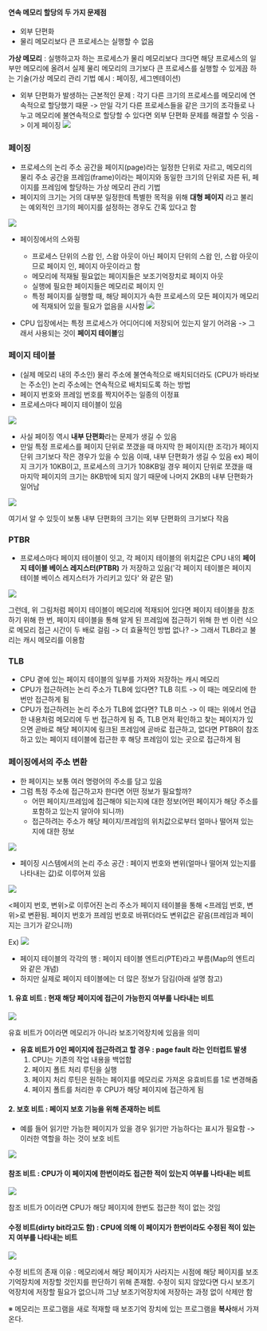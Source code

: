 #### 연속 메모리 할당의 두 가지 문제점
- 외부 단편화
- 물리 메모리보다 큰 프로세스는 실행할 수 없음

**가상 메모리** : 실행하고자 하는 프로세스가 물리 메모리보다 크다면 해당 프로세스의 일부만 메모리에 올려서 실제 물리 메모리의 크기보다 큰 프로세스를 실행할 수 있게끔 하는 기술(가상 메모리 관리 기법 예시 : 페이징, 세그멘테이션)

- 외부 단편화가 발생하는 근본적인 문제 : 각기 다른 크기의 프로세스를 메모리에 연속적으로 할당했기 때문 -> 만일 각기 다른 프로세스들을 같은 크기의 조각들로 나누고 메모리에 불연속적으로 할당할 수 있다면 외부 단편화 문제를 해결할 수 잇음 -> 이게 페이징
![](../../README_resources/Pasted%20image%2020240501165247.png)

### 페이징
- 프로세스의 논리 주소 공간을 페이지(page)라는 일정한 단위로 자르고, 메모리의 물리 주소 공간을 프레임(frame)이라는 페이지와 동일한 크기의 단위로 자른 뒤, 페이지를 프레임에 할당하는 가상 메모리 관리 기법
- 페이지의 크기는 거의 대부분 일정한데 특별한 목적을 위해 **대형 페이지** 라고 불리는 예외적인 크기의 페이지를 설정하는 경우도 간혹 있다고 함

![](../../README_resources/Pasted%20image%2020240501171054.png)

- 페이징에서의 스와핑
	- 프로세스 단위의 스왑 인, 스왑 아웃이 아닌 페이지 단위의 스왑 인, 스왑 아웃이므로 페이지 인, 페이지 아웃이라고 함
	- 메모리에 적재될 필요없는 페이지들은 보조기억장치로 페이지 아웃
	- 실행에 필요한 페이지들은 메모리로 페이지 인
	- 특정 페이지를 실행할 때, 해당 페이지가 속한 프로세스의 모든 페이지가 메모리에 적재되어 있을 필요가 없음을 시사함
![](../../README_resources/Pasted%20image%2020240501171152.png)

- CPU 입장에서는 특정 프로세스가 어디어디에 저장되어 있는지 알기 어려움
-> 그래서 사용되는 것이 **페이지 테이블**임

### 페이지 테이블
- (실제 메모리 내의 주소인) 물리 주소에 불연속적으로 배치되더라도 (CPU가 바라보는 주소인) 논리 주소에는 연속적으로 배치되도록 하는 방법
- 페이지 번호와 프레임 번호를 짝지어주는 일종의 이정표
- 프로세스마다 페이지 테이블이 있음

![](../../README_resources/Pasted%20image%2020240501173055.png)

- 사실 페이징 역시 **내부 단편화**라는 문제가 생길 수 있음
- 만일 특정 프로세스를 페이지 단위로 쪼갰을 때 마지막 한 페이지(한 조각)가 페이지 단위 크기보다 작은 경우가 있을 수 있음 이때, 내부 단편화가 생길 수 있음
ex) 페이지 크기가 10KB이고, 프로세스의 크기가 108KB일 경우 페이지 단위로 쪼갰을 때 마지막 페이지의 크기는 8KB밖에 되지 않기 때문에 나머지 2KB의 내부 단편화가 일어남

![](../../README_resources/Pasted%20image%2020240501175101.png)

여기서 알 수 있듯이 보통 내부 단편화의 크기는 외부 단편화의 크기보다 작음

### PTBR
- 프로세스마다 페이지 테이블이 잇고, 각 페이지 테이블의 위치값은 CPU 내의 **페이지 테이블 베이스 레지스터(PTBR)** 가 저장하고 있음('각 페이지 테이블은 페이지 테이블 베이스 레지스터가 가리키고 있다' 와 같은 말)

![](../../README_resources/Pasted%20image%2020240501180927.png)

그런데, 위 그림처럼 페이지 테이블이 메모리에 적재되어 있다면 페이지 테이블을 참조하기 위해 한 번, 페이지 테이블을 통해 알게 된 프레임에 접근하기 위해 한 번 이런 식으로 메모리 접근 시간이 두 배로 걸림 
-> 더 효율적인 방법 없나? 
-> 그래서 TLB라고 불리는 캐시 메모리를 이용함

### TLB
- CPU 곁에 있는 페이지 테이블의 일부를 가져와 저장하는 캐시 메모리
- CPU가 접근하려는 논리 주소가 TLB에 있다면? TLB 히트
	-> 이 때는 메모리에 한 번만 접근하게 됨
- CPU가 접근하려는 논리 주소가 TLB에 없다면? TLB 미스
	-> 이 때는 위에서 언급한 내용처럼 메모리에 두 번 접근하게 됨 
즉, TLB 먼저 확인하고 찾는 페이지가 있으면 곧바로 해당 페이지에 링크된 프레임에 곧바로 접근하고, 없다면 PTBR이 참조하고 있는 페이지 테이블에 접근한 후 해당 프레임이 있는 곳으로 접근하게 됨

### 페이징에서의 주소 변환
- 한 페이지는 보통 여러 명령어의 주소를 담고 있음
- 그럼 특정 주소에 접근하고자 한다면 어떤 정보가 필요할까?
	- 어떤 페이지/프레임에 접근해야 되는지에 대한 정보(어떤 페이지가 해당 주소를 포함하고 있는지 알아야 되니까)
	- 접근하려는 주소가 해당 페이지/프레임의 위치값으로부터 얼마나 떨어져 있는지에 대한 정보

![](../../README_resources/Pasted%20image%2020240501183952.png)

- 페이징 시스템에서의 논리 주소 공간 : 페이지 번호와 변위(얼마나 떨어져 있는지를 나타내는 값)로 이루어져 있음

![](../../README_resources/Pasted%20image%2020240501214754.png)

<페이지 번호, 변위>로 이루어진 논리 주소가 페이지 테이블을 통해 <프레임 번호, 변위>로 변환됨. 페이지 번호가 프레임 번호로 바뀌더라도 변위값은 같음(프레임과 페이지는 크기가 같으니까)

Ex)
![](../../README_resources/Pasted%20image%2020240501220144.png)

- 페이지 테이블의 각각의 행 : 페이지 테이블 엔트리(PTE)라고 부름(Map의 엔트리와 같은 개념)
- 하지만 실제로 페이지 테이블에는 더 많은 정보가 담김(아래 설명 참고)

#### 1. 유효 비트 : 현재 해당 페이지에 접근이 가능한지 여부를 나타내는 비트

![](../../README_resources/스크린샷%202024-05-01%20220613.png)

유효 비트가 0이라면 메모리가 아니라 보조기억장치에 있음을 의미
- **유효 비트가 0인 페이지에 접근하려고 할 경우 : page fault 라는 인터럽트 발생**
	1. CPU는 기존의 작업 내용을 백업함
	2. 페이지 폴트 처리 루틴을 실행
	3. 페이지 처리 루틴은 원하는 페이지를 메모리로 가져온 유효비트를 1로 변경해줌
	4. 페이지 폴트를 처리한 후 CPU가 해당 페이지에 접근하게 됨
#### 2. 보호 비트 : 페이지 보호 기능을 위해 존재하는 비트
- 예를 들어 읽기만 가능한 페이지가 있을 경우 읽기만 가능하다는 표시가 필요함 -> 이러한 역할을 하는 것이 보호 비트

![](../../README_resources/Pasted%20image%2020240501221513.png)

#### 참조 비트 : CPU가 이 페이지에 한번이라도 접근한 적이 있는지 여부를 나타내는 비트

![](../../README_resources/Pasted%20image%2020240501221709.png)

참조 비트가 0이라면 CPU가 해당 페이지에 한번도 접근한 적이 없는 것임
#### 수정 비트(dirty bit라고도 함) : CPU에 의해 이 페이지가 한번이라도 수정된 적이 있는지 여부를 나타내는 비트

![](../../README_resources/Pasted%20image%2020240501221918.png)

수정 비트의 존재 이유 : 메모리에서 해당 페이지가 사라지는 시점에 해당 페이지를 보조기억장치에 저장할 것인지를 판단하기 위해 존재함. 수정이 되지 않았다면 다시 보조기억장치에 저장할 필요가 없으니까 그냥 보조기억장치에 저장하는 과정 없이 삭제만 함

※ 메모리는 프로그램을 새로 적재할 때 보조기억 장치에 있는 프로그램을 **복사**해서 가져온다. 
